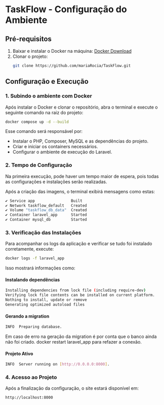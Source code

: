 # TaskFlow - Configuração do Ambiente

## Pré-requisitos

1. Baixar e instalar o Docker na máquina: [Docker Download](https://app.docker.com)
2. Clonar o projeto:
   ```sh
   git clone https://github.com/mariaRocia/TaskFlow.git
   ```

## Configuração e Execução

### 1. Subindo o ambiente com Docker

Após instalar o Docker e clonar o repositório, abra o terminal e execute o seguinte comando na raiz do projeto:

```sh
docker compose up -d --build
```

Esse comando será responsável por:
- Instalar o PHP, Composer, MySQL e as dependências do projeto.
- Criar e iniciar os containers necessários.
- Configurar o ambiente de execução do Laravel.

### 2. Tempo de Configuração

Na primeira execução, pode haver um tempo maior de espera, pois todas as configurações e instalações serão realizadas.

Após a criação das imagens, o terminal exibirá mensagens como estas:

```sh
✔ Service app                Built                                                                 
✔ Network taskflow_default   Created                                                              
✔ Volume "taskflow_db_data"  Created                                                              
✔ Container laravel_app      Started                                                              
✔ Container mysql_db         Started
```

### 3. Verificação das Instalações

Para acompanhar os logs da aplicação e verificar se tudo foi instalado corretamente, execute:

```sh
docker logs -f laravel_app 
```

Isso mostrará informações como:

#### **Instalando dependências**
```sh
Installing dependencies from lock file (including require-dev)
Verifying lock file contents can be installed on current platform.
Nothing to install, update or remove
Generating optimized autoload files
```

#### **Gerando a migration**
```sh
INFO  Preparing database.
```
Em caso de erro na geração da migration é por conta que o banco ainda não foi criado.
docker restart laravel_app para refazer a conexão.

#### **Projeto Ativo**
```sh
INFO  Server running on [http://0.0.0.0:8000].
```

### 4. Acesso ao Projeto

Após a finalização da configuração, o site estará disponível em:

```
http://localhost:8000
